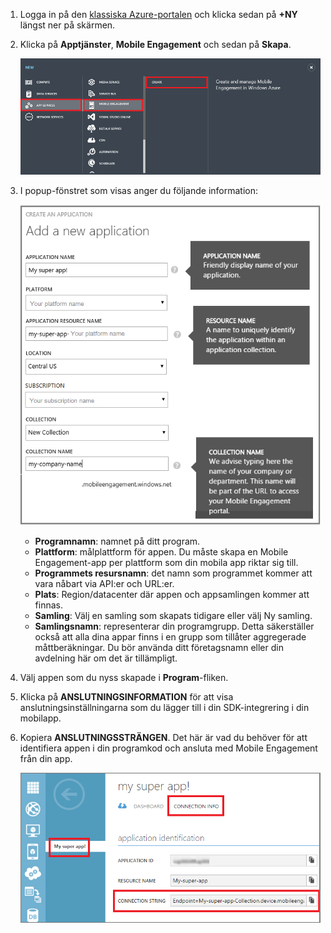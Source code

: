 1. Logga in på den [klassiska Azure-portalen](https://manage.windowsazure.com) och klicka sedan på **+NY** längst ner på skärmen.

2. Klicka på **Apptjänster**, **Mobile Engagement** och sedan på **Skapa**.

    ![](./media/mobile-engagement-create-app-in-portal/create-mobile-engagement-app.png)

3. I popup-fönstret som visas anger du följande information:

    ![](./media/mobile-engagement-create-app-in-portal/create-azme-popup.png)

    - **Programnamn**: namnet på ditt program. 
    - **Plattform**: målplattform för appen. Du måste skapa en Mobile Engagement-app per plattform som din mobila app riktar sig till. 
    - **Programmets resursnamn**: det namn som programmet kommer att vara nåbart via API:er och URL:er. 
    - **Plats**: Region/datacenter där appen och appsamlingen kommer att finnas.
    - **Samling**: Välj en samling som skapats tidigare eller välj Ny samling.
    - **Samlingsnamn**: representerar din programgrupp. Detta säkerställer också att alla dina appar finns i en grupp som tillåter aggregerade måttberäkningar. Du bör använda ditt företagsnamn eller din avdelning här om det är tillämpligt.

4. Välj appen som du nyss skapade i **Program**-fliken.

5. Klicka på **ANSLUTNINGSINFORMATION** för att visa anslutningsinställningarna som du lägger till i din SDK-integrering i din mobilapp.

6. Kopiera **ANSLUTNINGSSTRÄNGEN**. Det här är vad du behöver för att identifiera appen i din programkod och ansluta med Mobile Engagement från din app.

    ![](./media/mobile-engagement-create-app-in-portal/app-connection-info-page.png)




<!--HONumber=Jun16_HO2-->


